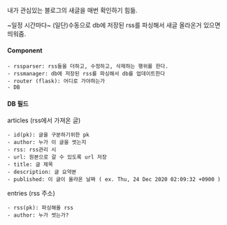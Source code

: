 내가 관심있는 블로그의 새글을 매번 확인하기 힘듦.

~일정 시간마다~ (일단)수동으로 db에 저장된 rss를 파싱해서 새글 올라온거 있으면 띄워줌.




#### Component
```
- rssparser: rss들을 더하고, 수정하고, 삭제하는 행위를 한다.
- rssmanager: db에 저장된 rss를 파싱해서 db를 업데이트한다
- router (flask): 어디로 가야하는가
- DB
```


#### DB 필드
articles (rss에서 가져온 글)
```
- id(pk): 글을 구분하기위한 pk
- author: 누가 이 글을 썻는지
- rss: rss관리 시
- url: 원본으로 갈 수 있도록 url 저장
- title: 글 제목
- description: 글 요약본
- published: 이 글이 올라온 날짜 ( ex. Thu, 24 Dec 2020 02:09:32 +0900 )
```
entries (rss 주소)
```
- rss(pk): 파싱해올 rss
- author: 누가 썻는가?
```


